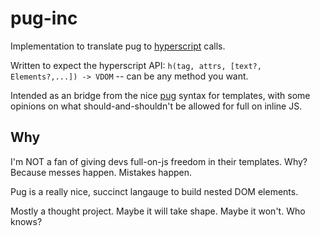 # pug-inc
Implementation to translate pug to [hyperscript](https://github.com/hyperhype/hyperscript) calls.

Written to expect the hyperscript API: `h(tag, attrs, [text?, Elements?,...]) -> VDOM` -- can be any method you want.

Intended as an bridge from the nice [pug](https://pugjs.org/api/getting-started.html) syntax for templates, with some opinions on what should-and-shouldn't be allowed for full on inline JS.


## Why
I'm NOT a fan of giving devs full-on-js freedom in their templates. Why? Because messes happen. Mistakes happen.

Pug is a really nice, succinct langauge to build nested DOM elements.

Mostly a thought project. Maybe it will take shape. Maybe it won't. Who knows?

